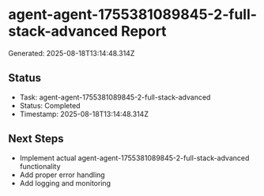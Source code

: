 # agent-agent-1755381089845-2-full-stack-advanced Report

Generated: 2025-08-18T13:14:48.314Z

## Status
- Task: agent-agent-1755381089845-2-full-stack-advanced
- Status: Completed
- Timestamp: 2025-08-18T13:14:48.314Z

## Next Steps
- Implement actual agent-agent-1755381089845-2-full-stack-advanced functionality
- Add proper error handling
- Add logging and monitoring
